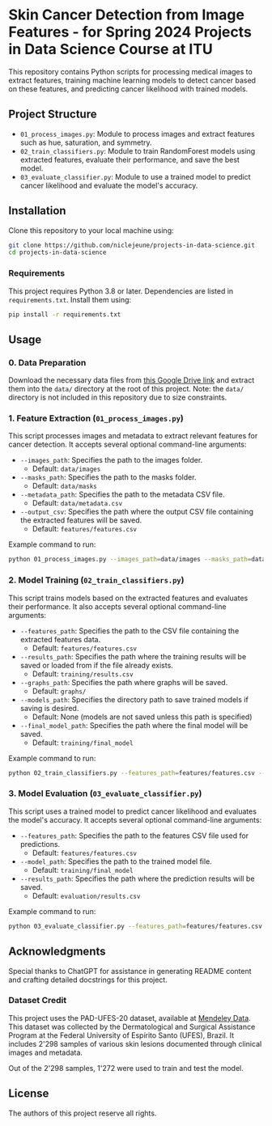 # Skin Cancer Detection from Image Features - for Spring 2024 Projects in Data Science Course at ITU 

This repository contains Python scripts for processing medical images to extract features, training machine learning models to detect cancer based on these features, and predicting cancer likelihood with trained models.

## Project Structure

- `01_process_images.py`: Module to process images and extract features such as hue, saturation, and symmetry.
- `02_train_classifiers.py`: Module to train RandomForest models using extracted features, evaluate their performance, and save the best model.
- `03_evaluate_classifier.py`: Module to use a trained model to predict cancer likelihood and evaluate the model's accuracy.

## Installation

Clone this repository to your local machine using:

```bash
git clone https://github.com/niclejeune/projects-in-data-science.git
cd projects-in-data-science
```

### Requirements

This project requires Python 3.8 or later. Dependencies are listed in `requirements.txt`. Install them using:

```bash
pip install -r requirements.txt
```

## Usage

### 0. Data Preparation

Download the necessary data files from [this Google Drive link](https://drive.google.com/file/d/1bZ0v7IBB9HPhRgtCViYxqghOzstXsoTp/view?usp=sharing) and extract them into the `data/` directory at the root of this project. Note: the `data/` directory is not included in this repository due to size constraints.


### 1. Feature Extraction (`01_process_images.py`)

This script processes images and metadata to extract relevant features for cancer detection. It accepts several optional command-line arguments:

- `--images_path`: Specifies the path to the images folder. 
  - Default: `data/images`
- `--masks_path`: Specifies the path to the masks folder. 
  - Default: `data/masks`
- `--metadata_path`: Specifies the path to the metadata CSV file. 
  - Default: `data/metadata.csv`
- `--output_csv`: Specifies the path where the output CSV file containing the extracted features will be saved. 
  - Default: `features/features.csv`

Example command to run:
```bash
python 01_process_images.py --images_path=data/images --masks_path=data/masks --metadata_path=data/metadata.csv --output_csv=features/features.csv
```

### 2. Model Training (`02_train_classifiers.py`)

This script trains models based on the extracted features and evaluates their performance. It also accepts several optional command-line arguments:

- `--features_path`: Specifies the path to the CSV file containing the extracted features data. 
  - Default: `features/features.csv`
- `--results_path`: Specifies the path where the training results will be saved or loaded from if the file already exists.
  - Default: `training/results.csv`
- `--graphs_path`: Specifies the path where graphs will be saved.
  - Default: `graphs/`
- `--models_path`: Specifies the directory path to save trained models if saving is desired.
  - Default: None (models are not saved unless this path is specified)
- `--final_model_path`: Specifies the path where the final model will be saved.
  - Default: `training/final_model`

Example command to run:
```bash
python 02_train_classifiers.py --features_path=features/features.csv --results_path=training/results.csv --graphs_path=graphs/ --models_path=training/models --final_model_path=training/final_model
```

### 3. Model Evaluation (`03_evaluate_classifier.py`)

This script uses a trained model to predict cancer likelihood and evaluates the model's accuracy. It accepts several optional command-line arguments:

- `--features_path`: Specifies the path to the features CSV file used for predictions.
  - Default: `features/features.csv`
- `--model_path`: Specifies the path to the trained model file.
  - Default: `training/final_model`
- `--results_path`: Specifies the path where the prediction results will be saved.
  - Default: `evaluation/results.csv`

Example command to run:
```bash
python 03_evaluate_classifier.py --features_path=features/features.csv --model_path=training/final_model --results_path=evaluation/results.csv
```

## Acknowledgments

Special thanks to ChatGPT for assistance in generating README content and crafting detailed docstrings for this project.

### Dataset Credit

This project uses the PAD-UFES-20 dataset, available at [Mendeley Data](https://data.mendeley.com/datasets/zr7vgbcyr2/1). This dataset was collected by the Dermatological and Surgical Assistance Program at the Federal University of Espírito Santo (UFES), Brazil. It includes 2'298 samples of various skin lesions documented through clinical images and metadata.

Out of the 2'298 samples, 1'272 were used to train and test the model.

## License

The authors of this project reserve all rights.

